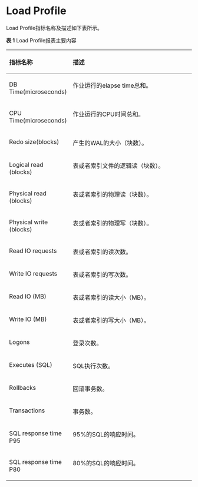 # Load Profile<a name="ZH-CN_TOPIC_0000001215355218"></a>

Load Profile指标名称及描述如下表所示。

**表 1**  Load Profile报表主要内容

<a name="table42308587231"></a>
<table><thead align="left"><tr id="row1023195813234"><th class="cellrowborder" valign="top" width="24.79%" id="mcps1.2.3.1.1"><p id="p8231958162311"><a name="p8231958162311"></a><a name="p8231958162311"></a>指标名称</p>
</th>
<th class="cellrowborder" valign="top" width="75.21%" id="mcps1.2.3.1.2"><p id="p1923155815232"><a name="p1923155815232"></a><a name="p1923155815232"></a>描述</p>
</th>
</tr>
</thead>
<tbody><tr id="row623125811239"><td class="cellrowborder" valign="top" width="24.79%" headers="mcps1.2.3.1.1 "><p id="p166249373287"><a name="p166249373287"></a><a name="p166249373287"></a>DB Time(microseconds)</p>
</td>
<td class="cellrowborder" valign="top" width="75.21%" headers="mcps1.2.3.1.2 "><p id="p664062292"><a name="p664062292"></a><a name="p664062292"></a>作业运行的elapse time总和。</p>
</td>
</tr>
<tr id="row123110587238"><td class="cellrowborder" valign="top" width="24.79%" headers="mcps1.2.3.1.1 "><p id="p96241372287"><a name="p96241372287"></a><a name="p96241372287"></a>CPU Time(microseconds)</p>
</td>
<td class="cellrowborder" valign="top" width="75.21%" headers="mcps1.2.3.1.2 "><p id="p106410614294"><a name="p106410614294"></a><a name="p106410614294"></a>作业运行的CPU时间总和。</p>
</td>
</tr>
<tr id="row1323111589238"><td class="cellrowborder" valign="top" width="24.79%" headers="mcps1.2.3.1.1 "><p id="p562413711286"><a name="p562413711286"></a><a name="p562413711286"></a>Redo size(blocks)</p>
</td>
<td class="cellrowborder" valign="top" width="75.21%" headers="mcps1.2.3.1.2 "><p id="p1964762291"><a name="p1964762291"></a><a name="p1964762291"></a>产生的WAL的大小（块数）。</p>
</td>
</tr>
<tr id="row20231155818239"><td class="cellrowborder" valign="top" width="24.79%" headers="mcps1.2.3.1.1 "><p id="p262463720289"><a name="p262463720289"></a><a name="p262463720289"></a>Logical read (blocks)</p>
</td>
<td class="cellrowborder" valign="top" width="75.21%" headers="mcps1.2.3.1.2 "><p id="p146476192919"><a name="p146476192919"></a><a name="p146476192919"></a>表或者索引文件的逻辑读（块数）。</p>
</td>
</tr>
<tr id="row1523145815238"><td class="cellrowborder" valign="top" width="24.79%" headers="mcps1.2.3.1.1 "><p id="p5624123714282"><a name="p5624123714282"></a><a name="p5624123714282"></a>Physical read (blocks)</p>
</td>
<td class="cellrowborder" valign="top" width="75.21%" headers="mcps1.2.3.1.2 "><p id="p26415615298"><a name="p26415615298"></a><a name="p26415615298"></a>表或者索引的物理读（块数）。</p>
</td>
</tr>
<tr id="row4231125862312"><td class="cellrowborder" valign="top" width="24.79%" headers="mcps1.2.3.1.1 "><p id="p13624237162815"><a name="p13624237162815"></a><a name="p13624237162815"></a>Physical write (blocks)</p>
</td>
<td class="cellrowborder" valign="top" width="75.21%" headers="mcps1.2.3.1.2 "><p id="p11641862291"><a name="p11641862291"></a><a name="p11641862291"></a>表或者索引的物理写（块数）。</p>
</td>
</tr>
<tr id="row19231558172318"><td class="cellrowborder" valign="top" width="24.79%" headers="mcps1.2.3.1.1 "><p id="p20624103762812"><a name="p20624103762812"></a><a name="p20624103762812"></a>Read IO requests</p>
</td>
<td class="cellrowborder" valign="top" width="75.21%" headers="mcps1.2.3.1.2 "><p id="p5644652914"><a name="p5644652914"></a><a name="p5644652914"></a>表或者索引的读次数。</p>
</td>
</tr>
<tr id="row1425411209253"><td class="cellrowborder" valign="top" width="24.79%" headers="mcps1.2.3.1.1 "><p id="p1662463732814"><a name="p1662463732814"></a><a name="p1662463732814"></a>Write IO requests</p>
</td>
<td class="cellrowborder" valign="top" width="75.21%" headers="mcps1.2.3.1.2 "><p id="p16412620291"><a name="p16412620291"></a><a name="p16412620291"></a>表或者索引的写次数。</p>
</td>
</tr>
<tr id="row1483523102517"><td class="cellrowborder" valign="top" width="24.79%" headers="mcps1.2.3.1.1 "><p id="p1062443742816"><a name="p1062443742816"></a><a name="p1062443742816"></a>Read IO (MB)</p>
</td>
<td class="cellrowborder" valign="top" width="75.21%" headers="mcps1.2.3.1.2 "><p id="p4646619290"><a name="p4646619290"></a><a name="p4646619290"></a>表或者索引的读大小（MB）。</p>
</td>
</tr>
<tr id="row1395913276256"><td class="cellrowborder" valign="top" width="24.79%" headers="mcps1.2.3.1.1 "><p id="p146241737192814"><a name="p146241737192814"></a><a name="p146241737192814"></a>Write IO (MB)</p>
</td>
<td class="cellrowborder" valign="top" width="75.21%" headers="mcps1.2.3.1.2 "><p id="p8646602917"><a name="p8646602917"></a><a name="p8646602917"></a>表或者索引的写大小（MB）。</p>
</td>
</tr>
<tr id="row1119733002519"><td class="cellrowborder" valign="top" width="24.79%" headers="mcps1.2.3.1.1 "><p id="p3624123772816"><a name="p3624123772816"></a><a name="p3624123772816"></a>Logons</p>
</td>
<td class="cellrowborder" valign="top" width="75.21%" headers="mcps1.2.3.1.2 "><p id="p18648612291"><a name="p18648612291"></a><a name="p18648612291"></a>登录次数。</p>
</td>
</tr>
<tr id="row3539163272511"><td class="cellrowborder" valign="top" width="24.79%" headers="mcps1.2.3.1.1 "><p id="p862420379283"><a name="p862420379283"></a><a name="p862420379283"></a>Executes (SQL)</p>
</td>
<td class="cellrowborder" valign="top" width="75.21%" headers="mcps1.2.3.1.2 "><p id="p86419612291"><a name="p86419612291"></a><a name="p86419612291"></a>SQL执行次数。</p>
</td>
</tr>
<tr id="row14673122518255"><td class="cellrowborder" valign="top" width="24.79%" headers="mcps1.2.3.1.1 "><p id="p186240374283"><a name="p186240374283"></a><a name="p186240374283"></a>Rollbacks</p>
</td>
<td class="cellrowborder" valign="top" width="75.21%" headers="mcps1.2.3.1.2 "><p id="p264166152916"><a name="p264166152916"></a><a name="p264166152916"></a>回滚事务数。</p>
</td>
</tr>
<tr id="row879314172519"><td class="cellrowborder" valign="top" width="24.79%" headers="mcps1.2.3.1.1 "><p id="p1433134618283"><a name="p1433134618283"></a><a name="p1433134618283"></a>Transactions</p>
</td>
<td class="cellrowborder" valign="top" width="75.21%" headers="mcps1.2.3.1.2 "><p id="p1280795752816"><a name="p1280795752816"></a><a name="p1280795752816"></a>事务数。</p>
</td>
</tr>
<tr id="row0875134313254"><td class="cellrowborder" valign="top" width="24.79%" headers="mcps1.2.3.1.1 "><p id="p15331144611285"><a name="p15331144611285"></a><a name="p15331144611285"></a>SQL response time P95</p>
</td>
<td class="cellrowborder" valign="top" width="75.21%" headers="mcps1.2.3.1.2 "><p id="p8807457132819"><a name="p8807457132819"></a><a name="p8807457132819"></a>95%的SQL的响应时间。</p>
</td>
</tr>
<tr id="row198061645112515"><td class="cellrowborder" valign="top" width="24.79%" headers="mcps1.2.3.1.1 "><p id="p183318466284"><a name="p183318466284"></a><a name="p183318466284"></a>SQL response time P80</p>
</td>
<td class="cellrowborder" valign="top" width="75.21%" headers="mcps1.2.3.1.2 "><p id="p3807257162812"><a name="p3807257162812"></a><a name="p3807257162812"></a>80%的SQL的响应时间。</p>
</td>
</tr>
</tbody>
</table>

